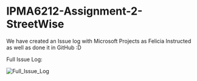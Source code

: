 # IPMA6212-Assignment-2-StreetWise

We have created an Issue log with Microsoft Projects as Felicia Instructed as well as done it in GitHub :D

Full Issue Log:

![Full_Issue_Log](https://github.com/INDWG/IPMA6212-Assignment-2-StreetWise/assets/92745810/6bf578a5-14eb-4492-afbb-25967aeaec0a)
